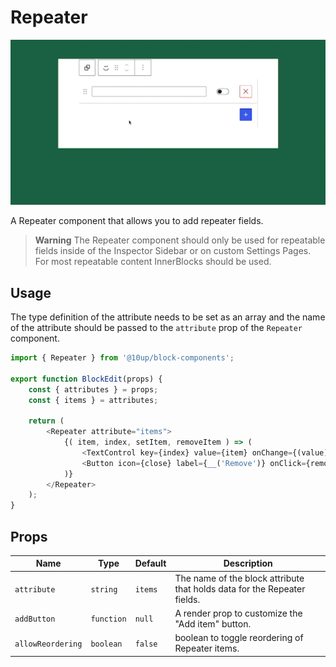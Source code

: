 # Repeater

![Repeater Component Demo](../../images/repeater-component.gif)

A Repeater component that allows you to add repeater fields.

> **Warning**
> The Repeater component should only be used for repeatable fields inside of the Inspector Sidebar or on custom Settings Pages. For most repeatable content InnerBlocks should be used.

## Usage

The type definition of the attribute needs to be set as an array and the name of the attribute should be passed to the `attribute` prop of the `Repeater` component.

```js
import { Repeater } from '@10up/block-components';

export function BlockEdit(props) {
    const { attributes } = props;
    const { items } = attributes;

    return (
        <Repeater attribute="items">
            {( item, index, setItem, removeItem ) => (
                <TextControl key={index} value={item} onChange={(value) => setItem(value)} />
                <Button icon={close} label={__('Remove')} onClick={removeItem}/>
            )}
        </Repeater>
    );
}
```

## Props

| Name             | Type       | Default               | Description                                                            |
| ---------------- | ---------- | --------------------- | ---------------------------------------------------------------------- |
| `attribute`   | `string` | `items`            | The name of the block attribute that holds data for the Repeater fields. |
| `addButton`   | `function` | `null`            | A render prop to customize the "Add item" button. |
| `allowReordering`   | `boolean` | `false`       | boolean to toggle reordering of Repeater items. |
